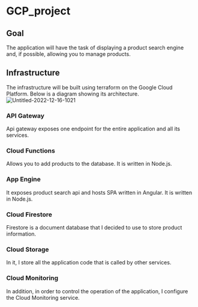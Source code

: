 # GCP_project
## Goal
The application will have the task of displaying a product search engine and, if possible, allowing you to manage products.

## Infrastructure
The infrastructure will be built using terraform on the Google Cloud Platform. Below is a diagram showing its architecture.
![Untitled-2022-12-16-1021](https://user-images.githubusercontent.com/26382728/208067948-89950b8e-5cca-4bd6-9042-cc7a25e054f1.png)

### API Gateway
Api gateway exposes one endpoint for the entire application and all its services.

### Cloud Functions
Allows you to add products to the database. It is written in Node.js.

### App Engine
It exposes product search api and hosts SPA written in Angular. It is written in Node.js.

### Cloud Firestore
Firestore is a document database that I decided to use to store product information.

### Cloud Storage
In it, I store all the application code that is called by other services.

### Cloud Monitoring
In addition, in order to control the operation of the application, I configure the Cloud Monitoring service.
